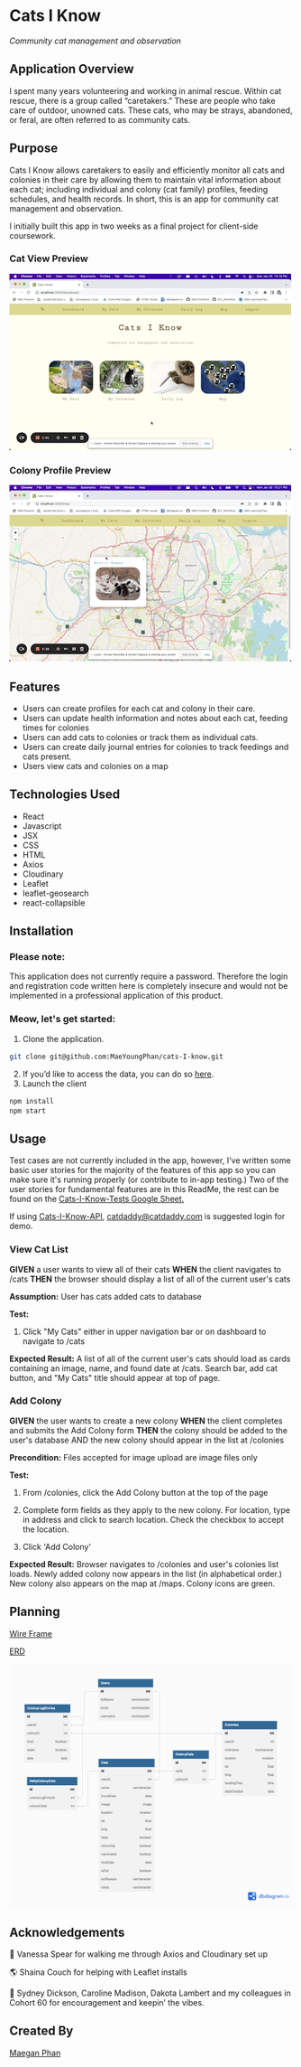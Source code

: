 # Cats I Know

*Community cat management and observation*

## Application Overview

I spent many years volunteering and working in animal rescue. Within cat rescue, there is a group called “caretakers.” These are people who take care of outdoor, unowned cats. These cats, who may be strays, abandoned, or feral, are often referred to as community cats.

## Purpose

Cats I Know allows caretakers to easily and efficiently monitor all cats and colonies in their care by allowing them to maintain vital information about each cat; including individual and colony (cat family) profiles, feeding schedules, and health records. In short, this is an app for community cat management and observation.

I initially built this app in two weeks as a final project for client-side coursework.

### Cat View Preview

![Cat View](https://github.com/MaeYoungPhan/cats-I-know/blob/main/CatsView.gif)

### Colony Profile Preview

![Colony View](https://github.com/MaeYoungPhan/cats-I-know/blob/main/ColonyView.gif)

## Features
* Users can create profiles for each cat and colony in their care.
* Users can update health information and notes about each cat, feeding times for colonies
* Users can add cats to colonies or track them as individual cats.
* Users can create daily journal entries for colonies to track feedings and cats present.
* Users view cats and colonies on a map

## Technologies Used

* React
* Javascript
* JSX
* CSS
* HTML
* Axios
* Cloudinary
* Leaflet
* leaflet-geosearch
* react-collapsible

## Installation

### Please note: 

This application does not currently require a password. Therefore the login and registration code written here is completely insecure and would not be implemented in a professional application of this product.

### Meow, let's get started: 

1. Clone the application.

```bash
git clone git@github.com:MaeYoungPhan/cats-I-know.git
```
2. If you’d like to access the data, you can do so [here](https://github.com/MaeYoungPhan/cats-I-know-api).
3. Launch the client
```bash
npm install
npm start
```

## Usage

Test cases are not currently included in the app, however, I've written some basic user stories for the majority of the features of this app so you can make sure it's running properly (or contribute to in-app testing.) Two of the user stories for fundamental features are in this ReadMe, the rest can be found on the [Cats-I-Know-Tests Google Sheet.](https://docs.google.com/spreadsheets/d/1t8xkmpIjSax2Wn_f-KMAi_1d2yVX6Fm0FQsBOnCfxRE/edit?usp=sharing)

If using [Cats-I-Know-API](https://github.com/MaeYoungPhan/cats-I-know-api), catdaddy@catdaddy.com is suggested login for demo.

### View Cat List	
**GIVEN** a user wants to view all of their cats 
**WHEN** the client navigates to /cats 
**THEN** the browser should display a list of all of the current user's cats	

**Assumption:** User has cats added cats to database		

**Test:** 
1. Click "My Cats" either in upper navigation bar or on dashboard to navigate to /cats	

**Expected Result:** A list of all of the current user's cats should load as cards containing an image, name, and found date at /cats. Search bar, add cat button, and "My Cats" title should appear at top of page.

### Add Colony
**GIVEN** the user wants to create a new colony 
**WHEN** the client completes and submits the Add Colony form 
**THEN** the colony should be added to the user's database AND the new colony should appear in the list at /colonies

**Precondition:** Files accepted for image upload are image files only

**Test:** 
1. From /colonies, click the Add Colony button at the top of the page

2. Complete form fields as they apply to the new colony. For location, type in address and click to search location. Check the checkbox to accept the location.

3. Click 'Add Colony'

**Expected Result:** Browser navigates to /colonies and user's colonies list loads. Newly added colony now appears in the list (in alphabetical order.) New colony also appears on the map at /maps. Colony icons are green.

## Planning

[Wire Frame](https://miro.com/app/board/uXjVP-jm5D4=/?share_link_id=884827418866)

[ERD](https://dbdiagram.io/d/6387742ebae3ed7c4543d7f0)

![](https://github.com/MaeYoungPhan/cats-I-know/blob/main/CatsIKnow.png)

## Acknowledgements

📸 Vanessa Spear for walking me through Axios and Cloudinary set up

🌎 Shaina Couch for helping with Leaflet installs

🐐 Sydney Dickson, Caroline Madison, Dakota Lambert and my colleagues in Cohort 60 for encouragement and keepin’ the vibes. 

## Created By

[Maegan Phan](https://www.linkedin.com/in/maeyoungphan/)
